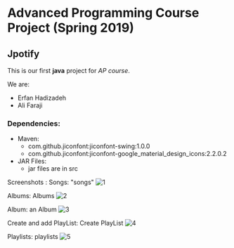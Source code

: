 # Advanced Programming Course Project (Spring 2019)
## Jpotify
This is our first **java** project for _AP course_.


We are:
 * Erfan Hadizadeh
 * Ali Faraji
 
### Dependencies:
 * Maven:
    * com.github.jiconfont:jiconfont-swing:1.0.0
    * com.github.jiconfont:jiconfont-google_material_design_icons:2.2.0.2
 * JAR Files:
    * jar files are in src 

Screenshots :
Songs: "songs"
![1](https://user-images.githubusercontent.com/48644710/123538109-64947480-d748-11eb-9227-d55ec96e07c8.png)

Albums: Albums
![2](https://user-images.githubusercontent.com/48644710/123538112-69f1bf00-d748-11eb-92b8-d139f44c583d.png)

Album: an Album
![3](https://user-images.githubusercontent.com/48644710/123538119-6eb67300-d748-11eb-88e0-93188f703149.png)

Create and add PlayList: Create PlayList
![4](https://user-images.githubusercontent.com/48644710/123538122-7118cd00-d748-11eb-91aa-fb378437ac4f.png)

Playlists: playlists
![5](https://user-images.githubusercontent.com/48644710/123538125-7544ea80-d748-11eb-914a-1c0d10b593de.png)

    
